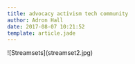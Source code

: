```yaml
---
title: advocacy activism tech community
author: Adron Hall
date: 2017-08-07 10:21:52
template: article.jade
---
```

<span class="more"></span>

<div class="image float-right">
    ![Streamsets](streamset2.jpg)
</div>
